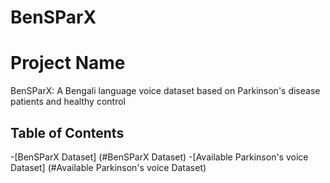 # BenSParX
# Project Name
BenSParX: A Bengali language voice dataset based on Parkinson's disease patients and healthy control

## Table of Contents
-[BenSParX Dataset] (#BenSParX Dataset)
-[Available Parkinson's voice Dataset] (#Available Parkinson's voice Dataset)
